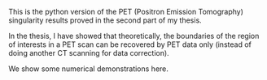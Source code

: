 This is the python version of the PET (Positron Emission Tomography) singularity results proved in the second part of my thesis.

In the thesis, I have showed that theoretically, the boundaries of the region of interests in a PET scan can be recovered by PET data only (instead of doing another CT scanning for data correction).

We show some numerical demonstrations here.
